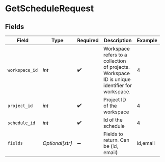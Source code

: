 # GetScheduleRequest


## Fields

| Field                                                                                          | Type                                                                                           | Required                                                                                       | Description                                                                                    | Example                                                                                        |
| ---------------------------------------------------------------------------------------------- | ---------------------------------------------------------------------------------------------- | ---------------------------------------------------------------------------------------------- | ---------------------------------------------------------------------------------------------- | ---------------------------------------------------------------------------------------------- |
| `workspace_id`                                                                                 | *int*                                                                                          | :heavy_check_mark:                                                                             | Workspace refers to a collection of projects. Workspace ID is unique identifier for workspace. | 4                                                                                              |
| `project_id`                                                                                   | *int*                                                                                          | :heavy_check_mark:                                                                             | Project ID of the workspace                                                                    | 4                                                                                              |
| `schedule_id`                                                                                  | *int*                                                                                          | :heavy_check_mark:                                                                             | Id of the schedule                                                                             | 4                                                                                              |
| `fields`                                                                                       | *Optional[str]*                                                                                | :heavy_minus_sign:                                                                             | Fields to return. Can be (id, email)                                                           | id,email                                                                                       |